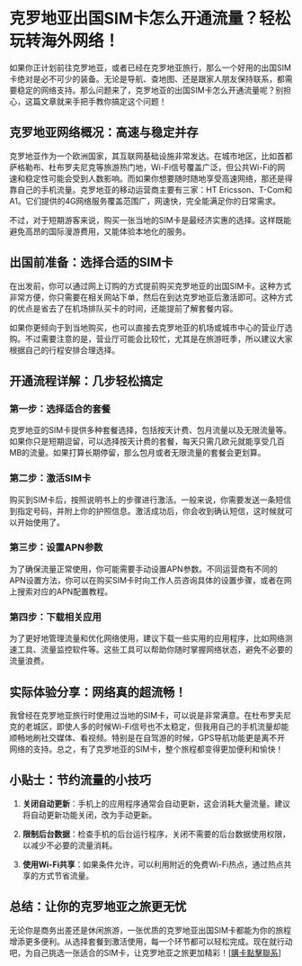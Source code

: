 # 克罗地亚出国SIM卡怎么开通流量？轻松玩转海外网络！

如果你正计划前往克罗地亚，或者已经在克罗地亚旅行，那么一个好用的出国SIM卡绝对是必不可少的装备。无论是导航、查地图、还是跟家人朋友保持联系，都需要稳定的网络支持。那么问题来了，克罗地亚的出国SIM卡怎么开通流量呢？别担心，这篇文章就来手把手教你搞定这个问题！

## 克罗地亚网络概况：高速与稳定并存

克罗地亚作为一个欧洲国家，其互联网基础设施非常发达。在城市地区，比如首都萨格勒布、杜布罗夫尼克等旅游热门地，Wi-Fi信号覆盖广泛，但公共Wi-Fi的网速和稳定性可能会受到人数影响。而如果你想要随时随地享受高速网络，那还是得靠自己的手机流量。克罗地亚的移动运营商主要有三家：HT Ericsson、T-Com和A1。它们提供的4G网络服务覆盖范围广，网速快，完全能满足你的日常需求。

不过，对于短期游客来说，购买一张当地的SIM卡是最经济实惠的选择。这样既能避免高昂的国际漫游费用，又能体验本地化的服务。

## 出国前准备：选择合适的SIM卡

在出发前，你可以通过网上订购的方式提前购买克罗地亚的出国SIM卡。这种方式非常方便，你只需要在相关网站下单，然后在到达克罗地亚后激活即可。这种方式的优点是省去了在机场排队买卡的时间，还能提前了解套餐内容。

如果你更倾向于到当地购买，也可以直接去克罗地亚的机场或城市中心的营业厅选购。不过需要注意的是，营业厅可能会比较忙，尤其是在旅游旺季，所以建议大家根据自己的行程安排合理选择。

## 开通流程详解：几步轻松搞定

### 第一步：选择适合的套餐
克罗地亚的SIM卡提供多种套餐选择，包括按天计费、包月流量以及无限流量等。如果你只是短期逗留，可以选择按天计费的套餐，每天只需几欧元就能享受几百MB的流量。如果打算长期停留，那么包月或者无限流量的套餐会更划算。

### 第二步：激活SIM卡
购买到SIM卡后，按照说明书上的步骤进行激活。一般来说，你需要发送一条短信到指定号码，并附上你的护照信息。激活成功后，你会收到确认短信，这时候就可以开始使用了。

### 第三步：设置APN参数
为了确保流量正常使用，你可能需要手动设置APN参数。不同运营商有不同的APN设置方法，你可以在购买SIM卡时向工作人员咨询具体的设置步骤，或者在网上搜索对应的APN配置教程。

### 第四步：下载相关应用
为了更好地管理流量和优化网络使用，建议下载一些实用的应用程序，比如网络测速工具、流量监控软件等。这些工具可以帮助你随时掌握网络状态，避免不必要的流量浪费。

## 实际体验分享：网络真的超流畅！

我曾经在克罗地亚旅行时使用过当地的SIM卡，可以说是非常满意。在杜布罗夫尼克的老城区，即使人多的时候Wi-Fi信号也不太稳定，但我用自己的手机流量却能顺畅地刷社交媒体、看视频。特别是在自驾游的时候，GPS导航功能更是离不开网络的支持。总之，有了克罗地亚的SIM卡，整个旅程都变得更加便利和愉快！

## 小贴士：节约流量的小技巧

1. **关闭自动更新**：手机上的应用程序通常会自动更新，这会消耗大量流量。建议将自动更新功能关闭，改为手动更新。
   
2. **限制后台数据**：检查手机的后台运行程序，关闭不需要的后台数据使用权限，以减少不必要的流量消耗。

3. **使用Wi-Fi共享**：如果条件允许，可以利用附近的免费Wi-Fi热点，通过热点共享的方式节省流量。

## 总结：让你的克罗地亚之旅更无忧

无论你是商务出差还是休闲旅游，一张优质的克罗地亚出国SIM卡都能为你的旅程增添更多便利。从选择套餐到激活使用，每一个环节都可以轻松完成。现在就行动吧，为自己挑选一张适合的SIM卡，让克罗地亚之旅更加精彩！[[購卡點擊聯系](https://t.me/s/esim1088)]